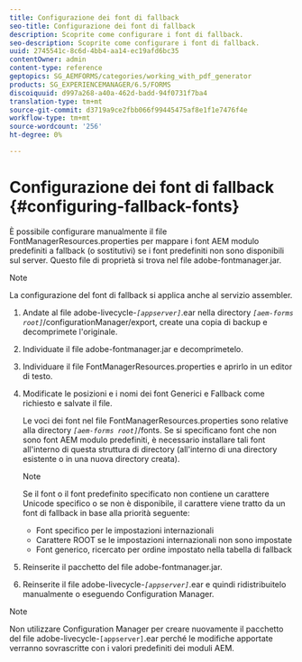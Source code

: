 ```yaml
---
title: Configurazione dei font di fallback
seo-title: Configurazione dei font di fallback
description: Scoprite come configurare i font di fallback.
seo-description: Scoprite come configurare i font di fallback.
uuid: 2745541c-8c6d-4bb4-aa14-ec19afd6bc35
contentOwner: admin
content-type: reference
geptopics: SG_AEMFORMS/categories/working_with_pdf_generator
products: SG_EXPERIENCEMANAGER/6.5/FORMS
discoiquuid: d997a268-a40a-462d-badd-94f0731f7ba4
translation-type: tm+mt
source-git-commit: d3719a9ce2fbb066f99445475af8e1f1e7476f4e
workflow-type: tm+mt
source-wordcount: '256'
ht-degree: 0%

---
```



# Configurazione dei font di fallback {#configuring-fallback-fonts}

È possibile configurare manualmente il file FontManagerResources.properties per mappare i font AEM modulo predefiniti a fallback (o sostitutivi) se i font predefiniti non sono disponibili sul server. Questo file di proprietà si trova nel file adobe-fontmanager.jar.

>[!NOTE]
>
>La configurazione del font di fallback si applica anche al servizio assembler.

1. Andate al file adobe-livecycle-*`[appserver]`*.ear nella directory *`[aem-forms root]`*/configurationManager/export, create una copia di backup e decomprimete l&#39;originale.
1. Individuate il file adobe-fontmanager.jar e decomprimetelo.
1. Individuare il file FontManagerResources.properties e aprirlo in un editor di testo.
1. Modificate le posizioni e i nomi dei font Generici e Fallback come richiesto e salvate il file.

   Le voci dei font nel file FontManagerResources.properties sono relative alla directory *`[aem-forms root]`*/fonts. Se si specificano font che non sono font AEM modulo predefiniti, è necessario installare tali font all&#39;interno di questa struttura di directory (all&#39;interno di una directory esistente o in una nuova directory creata).

   >[!NOTE]
   >
   >Se il font o il font predefinito specificato non contiene un carattere Unicode specifico o se non è disponibile, il carattere viene tratto da un font di fallback in base alla priorità seguente:

   * Font specifico per le impostazioni internazionali
   * Carattere ROOT se le impostazioni internazionali non sono impostate
   * Font generico, ricercato per ordine impostato nella tabella di fallback

1. Reinserite il pacchetto del file adobe-fontmanager.jar.
1. Reinserite il file adobe-livecycle-*`[appserver]`*.ear e quindi ridistribuitelo manualmente o eseguendo Configuration Manager.

>[!NOTE]
>
>Non utilizzare Configuration Manager per creare nuovamente il pacchetto del file adobe-livecycle-`[appserver]`.ear perché le modifiche apportate verranno sovrascritte con i valori predefiniti dei moduli AEM.

